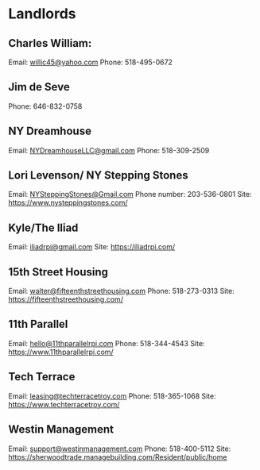 # Landlords
## Charles William:
Email: willic45@yahoo.com
Phone: 518-495-0672

## Jim de Seve
Phone: 646-832-0758

## NY Dreamhouse
Email: NYDreamhouseLLC@gmail.com
Phone: 518-309-2509

## Lori Levenson/ NY Stepping Stones
Email: NYSteppingStones@Gmail.com
Phone number: 203-536-0801
Site: https://www.nysteppingstones.com/

## Kyle/The Iliad
Email: iliadrpi@gmail.com
Site: https://iliadrpi.com/

## 15th Street Housing
Email: walter@fifteenthstreethousing.com
Phone: 518-273-0313
Site: https://fifteenthstreethousing.com/

## 11th Parallel
Email: hello@11thparallelrpi.com
Phone: 518-344-4543
Site: https://www.11thparallelrpi.com/

## Tech Terrace
Email: leasing@techterracetroy.com
Phone: 518-365-1068
Site: https://www.techterracetroy.com/

## Westin Management
Email: support@westinmanagement.com
Phone: 518-400-5112
Site: https://sherwoodtrade.managebuilding.com/Resident/public/home
